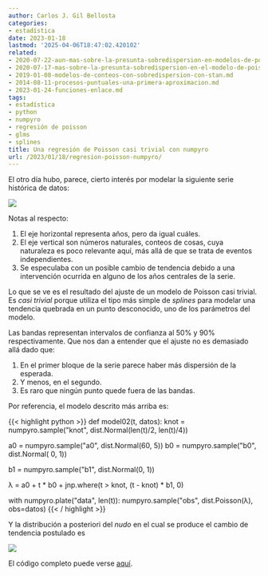 ```yaml
---
author: Carlos J. Gil Bellosta
categories:
- estadística
date: 2023-01-18
lastmod: '2025-04-06T18:47:02.420102'
related:
- 2020-07-22-aun-mas-sobre-la-presunta-sobredispersion-en-modelos-de-poisson.md
- 2020-07-17-mas-sobre-la-presunta-sobredispersion-en-el-modelo-de-poisson.md
- 2019-01-08-modelos-de-conteos-con-sobredispersion-con-stan.md
- 2014-08-11-procesos-puntuales-una-primera-aproximacion.md
- 2023-01-24-funciones-enlace.md
tags:
- estadística
- python
- numpyro
- regresión de poisson
- glms
- splines
title: Una regresión de Poisson casi trivial con numpyro
url: /2023/01/18/regresion-poisson-numpyro/
---
```


El otro día hubo, parece, cierto interés por modelar la siguiente serie histórica de datos:

![](/wp-uploads/2023/exercise_numpyro_00_01.png#center)

Notas al respecto:

1. El eje horizontal representa años, pero da igual cuáles.
2. El eje vertical son números naturales, conteos de cosas, cuya naturaleza es poco relevante aquí, más allá de que se trata de eventos independientes.
3. Se especulaba con un posible cambio de tendencia debido a una intervención ocurrida en alguno de los años centrales de la serie.

Lo que se ve es el resultado del ajuste de un modelo de Poisson casi trivial. Es _casi trivial_ porque utiliza el tipo más simple de _splines_ para modelar una tendencia quebrada en un punto desconocido, uno de los parámetros del modelo.

Las bandas representan intervalos de confianza al 50% y 90% respectivamente. Que nos dan a entender que el ajuste no es demasiado allá dado que:

1. En el primer bloque de la serie parece haber más dispersión de la esperada.
2. Y menos, en el segundo.
3. Es raro que ningún punto quede fuera de las bandas.

Por referencia, el modelo descrito más arriba es:

{{< highlight python >}}
def model02(t, datos):
  knot = numpyro.sample("knot", dist.Normal(len(t)/2, len(t)/4))

  a0 = numpyro.sample("a0", dist.Normal(60, 5))
  b0 = numpyro.sample("b0", dist.Normal( 0, 1))

  b1 = numpyro.sample("b1", dist.Normal(0, 1))

  λ = a0 + t * b0 + jnp.where(t > knot, (t - knot) * b1, 0)

  with numpyro.plate("data", len(t)):
    numpyro.sample("obs", dist.Poisson(λ), obs=datos)
{{< / highlight >}}

Y la distribución a posteriori del _nudo_ en el cual se produce el cambio de tendencia postulado es

![](/wp-uploads/2023/exercise_numpyro_00_02.png#center)

El código completo puede verse [aquí](https://github.com/cjgb/datanalytics_code/blob/main/exercise_numpyro_00.ipynb).